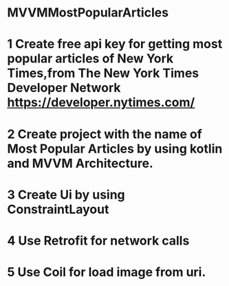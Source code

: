 # MVVMMostPopularArticles


# 1 Create free api key for getting most popular articles of New York Times,from The New York Times Developer Network https://developer.nytimes.com/
# 2 Create project with the name of Most Popular Articles by using kotlin and MVVM Architecture.
# 3 Create Ui by using ConstraintLayout
# 4 Use Retrofit for network calls
# 5 Use Coil for load image from uri.
 